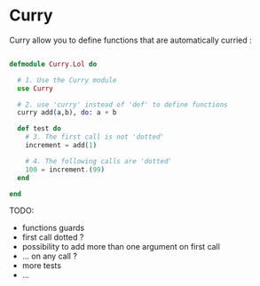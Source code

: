Curry
=====

Curry allow you to define functions that are automatically curried :

```elixir

defmodule Curry.Lol do

  # 1. Use the Curry module
  use Curry

  # 2. use 'curry' instead of 'def' to define functions
  curry add(a,b), do: a + b

  def test do
    # 3. The first call is not 'dotted'
    increment = add(1)

    # 4. The following calls are 'dotted'
    100 = increment.(99)
  end

end

```

TODO:
 * functions guards
 * first call dotted ?
 * possibility to add more than one argument on first call
 * … on any call ?
 * more tests
 * …
